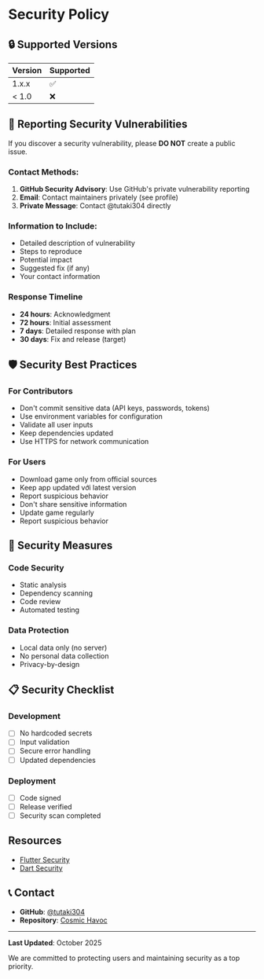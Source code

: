 # Security Policy

## 🔒 Supported Versions

| Version | Supported          |
| ------- | ------------------ |
| 1.x.x   | :white_check_mark: |
| < 1.0   | :x:                |

## 🚨 Reporting Security Vulnerabilities

If you discover a security vulnerability, please **DO NOT** create a public issue.

### Contact Methods:

1. **GitHub Security Advisory**: Use GitHub's private vulnerability reporting
2. **Email**: Contact maintainers privately (see profile)
3. **Private Message**: Contact @tutaki304 directly

### Information to Include:

- Detailed description of vulnerability
- Steps to reproduce
- Potential impact
- Suggested fix (if any)
- Your contact information

### Response Timeline

- **24 hours**: Acknowledgment
- **72 hours**: Initial assessment
- **7 days**: Detailed response with plan
- **30 days**: Fix and release (target)

## 🛡️ Security Best Practices

### For Contributors

- Don't commit sensitive data (API keys, passwords, tokens)
- Use environment variables for configuration
- Validate all user inputs
- Keep dependencies updated
- Use HTTPS for network communication

### For Users

- Download game only from official sources
-   Keep app updated với latest version
-   Report suspicious behavior
- Don't share sensitive information
- Update game regularly
- Report suspicious behavior

## 🔐 Security Measures

### Code Security
- Static analysis
- Dependency scanning
- Code review
- Automated testing

### Data Protection
- Local data only (no server)
- No personal data collection
- Privacy-by-design

## 📋 Security Checklist

### Development
- [ ] No hardcoded secrets
- [ ] Input validation
- [ ] Secure error handling
- [ ] Updated dependencies

### Deployment
- [ ] Code signed
- [ ] Release verified
- [ ] Security scan completed

##  Resources

- [Flutter Security](https://flutter.dev/docs/development/data-and-backend/security)
- [Dart Security](https://dart.dev/guides/libraries/secure-source-code)

## 📞 Contact

- **GitHub**: [@tutaki304](https://github.com/tutaki304)
- **Repository**: [Cosmic Havoc](https://github.com/tutaki304/Code_Game_flutter_Comic_2d)

---

**Last Updated**: October 2025

We are committed to protecting users and maintaining security as a top priority.

